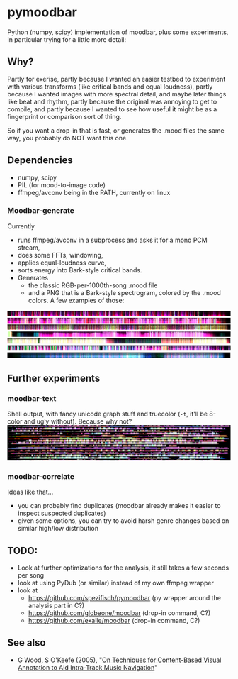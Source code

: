# pymoodbar

Python (numpy, scipy) implementation of moodbar, plus some experiments, in particular trying for a little more detail:


## Why?
Partly for exerise,
 partly because I wanted an easier testbed to experiment with various transforms (like critical bands and equal loudness),
 partly because I wanted images with more spectral detail, and maybe later things like beat and rhythm,
 partly because the original was annoying to get to compile, and partly because I wanted to see how useful it might be as a fingerprint or comparison sort of thing.

So if you want a drop-in that is fast, or generates the .mood files the same way, you probably do NOT want this one.


## Dependencies
* numpy, scipy
* PIL (for mood-to-image code)
* ffmpeg/avconv being in the PATH, currently on linux


### Moodbar-generate
Currently 
- runs ffmpeg/avconv in a subprocess and asks it for a mono PCM stream,
- does some FFTs, windowing, 
- applies equal-loudness curve, 
- sorts energy into Bark-style critical bands.
- Generates 
  - the classic RGB-per-1000th-song .mood file
  - and a PNG that is a Bark-style spectrogram, colored by the .mood colors. A few examples of those:

![A few examples: lofi, reggae, rock, calm electro, crust, indie band, ethereal/vocal](screenshots/examples.png?raw=true)


## Further experiments
 
### moodbar-text 

Shell output, with fancy unicode graph stuff and truecolor (`-t`, it'll be 8-color and ugly without). Because why not?
![text-mode output](screenshots/textmood_tc.png?raw=true) 

### moodbar-correlate 

Ideas like that...
- you can probably find duplicates (moodbar already makes it easier to inspect suspected duplicates)
- given some options, you can try to avoid harsh genre changes based on similar high/low distribution


## TODO:
- Look at further optimizations for the analysis, it still takes a few seconds per song
- look at using PyDub (or similar) instead of my own ffmpeg wrapper
- look at
    - https://github.com/spezifisch/pymoodbar (py wrapper around the analysis part in C?)
    - https://github.com/globeone/moodbar  (drop-in command, C?)
    - https://github.com/exaile/moodbar  (drop-in command, C?)


## See also 
- G Wood, S O'Keefe (2005), "[On Techniques for Content-Based Visual Annotation to Aid Intra-Track Music Navigation](https://www.google.com/search?q=On%20Techniques%20for%20Content-Based%20Visual%20Annotation%20to%20Aid%20Intra-Track%20Music%20Navigation%20pdf)"
